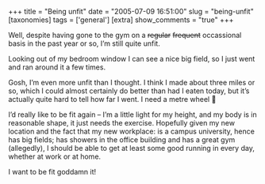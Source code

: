 +++
title = "Being unfit"
date = "2005-07-09 16:51:00"
slug = "being-unfit"
[taxonomies]
tags = ['general']
[extra]
show_comments = "true"
+++

Well, despite having gone to the gym on a <strike>regular</strike> <strike>frequent</strike> occassional basis in the past year or so, I’m still quite unfit.

Looking out of my bedroom window I can see a nice big field, so I just went and ran around it a few times.

Gosh, I’m even more unfit than I thought. I think I made about three miles or so, which I could almost certainly do better than had I eaten today, but it’s actually quite hard to tell how far I went. I need a metre wheel 🙂

I’d really like to be fit again – I’m a little light for my height, and my body is in reasonable shape, it just needs the exercise. Hopefully given my new location and the fact that my new workplace: is a campus university, hence has big fields; has showers in the office building and has a great gym (allegedly), I should be able to get at least some good running in every day, whether at work or at home.

I want to be fit goddamn it!
